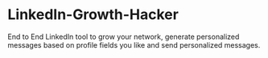 # LinkedIn-Growth-Hacker
End to End LinkedIn tool to grow your network, generate personalized messages based on profile fields you like and send personalized messages.
